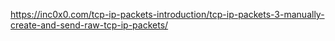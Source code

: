 https://inc0x0.com/tcp-ip-packets-introduction/tcp-ip-packets-3-manually-create-and-send-raw-tcp-ip-packets/